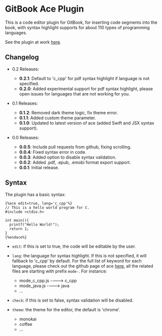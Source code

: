 GitBook Ace Plugin
===

This is a code editor plugin for GitBook, for inserting code segments into the book, with syntax highlight supports for about 110 types of programming languages.

See the plugin at work [here](http://ymcatar.gitbooks.io/gitbook-test/content/testing_ace.html).

## Changelog

* 0.2 Releases:
    * **0.2.1**: Default to 'c_cpp' for pdf syntax highlight if language is not specified.
    * **0.2.0**: Added experimental support for pdf syntax highlight, please open issues for languages that are not working for you.

* 0.1 Releases:
    * **0.1.2**: Removed dark theme logic, fix theme error.
    * **0.1.1**: Added custom theme parameter.
    * **0.1.0**: Updated to latest version of ace (added Swift and JSX syntax support).

* 0.0 Releases:
    * **0.0.5**: Include pull requests from github, fixing scrolling.
    * **0.0.4**: Fixed syntax error in code.
    * **0.0.3**: Added option to disable syntax validation.
    * **0.0.2**: Added .pdf, .epub, .emobi format export support.
    * **0.0.1**: Initial release.

## Syntax

The plugin has a basic syntax:

```
{%ace edit=true, lang='c_cpp'%}
// This is a hello world program for C.
#include <stdio.h>

int main(){
  printf("Hello World!");
  return 1;
}
{%endace%}
```

* ```edit```: if this is set to true, the code will be editable by the user.

* ```lang```: the language for syntax highlight. If this is not specified, it will fallback to 'c_cpp' by default. For the full list of keyword for each language, please check out the github page of ace [here](https://github.com/ajaxorg/ace-builds/tree/master/src-min-noconflict), all the related files are starting with prefix ```mode-```. For instance:
    * mode_c_cpp.js ----> c_cpp
    * mode_java.js ----> java
    * ...

* ```check```: if this is set to false, syntax validation will be disabled.

* ```theme```: the theme for the editor, the default is 'chrome'.
    * monokai
    * coffee
    * ...
